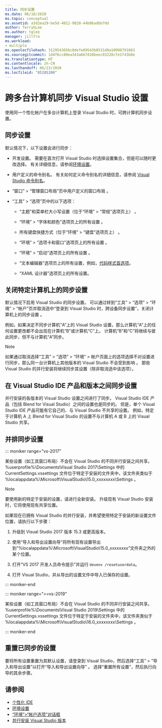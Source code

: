 ```yaml
---
title: 同步设置
ms.date: 06/18/2020
ms.topic: conceptual
ms.assetid: a3d2ea29-be5d-4012-9820-44b06adbb7dd
author: TerryGLee
ms.author: tglee
manager: jillfra
ms.workload:
- multiple
ms.openlocfilehash: 3129543656c0defe09543b8531d8a10998791083
ms.sourcegitcommit: 1d4f6cc80ea343a667d16beec03220cfe1f43b8e
ms.translationtype: HT
ms.contentlocale: zh-CN
ms.lasthandoff: 06/23/2020
ms.locfileid: "85285200"
---
```

# <a name="synchronize-visual-studio-settings-across-multiple-computers"></a>跨多台计算机同步 Visual Studio 设置

使用同一个性化帐户在多台计算机上登录 Visual Studio 时，可跨计算机同步设置。

## <a name="synchronized-settings"></a>同步设置

默认情况下，以下设置会进行同步：

- 开发设置。 需要在首次打开 Visual Studio 时选择设置集合，但是可以随时更改选择。 有关详细信息，请参阅[环境设置](../ide/environment-settings.md)。

- 用户定义的命令别名。 有关如何定义命令别名的详细信息，请参阅 [Visual Studio 命令别名](../ide/reference/visual-studio-command-aliases.md)。

- “窗口” > “管理窗口布局”页中用户定义的窗口布局 。

- “工具” > “选项”页中的以下选项：

  - “主题”和菜单栏大小写设置（位于“环境” > “常规”选项页上） 。

  - “环境” > “字体和颜色”选项页上的所有设置 。

  - 所有键盘快捷方式（位于“环境” > “键盘”选项页上） 。

  - “环境” > “选项卡和窗口”选项页上的所有设置 。

  - “环境” > “启动”选项页上的所有设置 。

  - “文本编辑器”选项页上的所有设置，例如，[代码样式首选项](code-styles-and-code-cleanup.md)。

  - “XAML 设计器”选项页上的所有设置。

## <a name="turn-off-synchronized-settings-on-a-particular-computer"></a>关闭特定计算机上的同步设置

默认情况下启用 Visual Studio 的同步设置。 可以通过转到“工具” > “选项” > “环境” > “帐户”页并取消选中“登录到 Visual Studio 时，跨设备同步设置”，关闭计算机上的同步设置    。

例如，如果决定不同步计算机“A”上的 Visual Studio 设置，那么计算机“A”上的任何设置更改都不会出现在计算机“B”或计算机“C”上。 计算机“B”和“C”将继续与彼此同步，但不与计算机“A”同步。

> [!NOTE]
> 如果通过取消选择“工具” > “选项” > “环境” > 帐户页面上的选项选择不对设置进行同步，那么同一台计算机上其他版本的 Visual Studio 不会受到影响   。 那些 Visual Studio 的并行安装将继续同步其设置（除非取消选中该选项）。

## <a name="synchronize-settings-across-visual-studio-ide-products-and-editions"></a>在 Visual Studio IDE 产品和版本之间同步设置

并行安装的各版本的 Visual Studio 设置之间进行了同步。 Visual Studio IDE 产品（包括 Blend for Visual Studio）之间的设置也是同步的。 但是，单个 Visual Studio IDE 产品可能有它自己的、与 Visual Studio 不共享的设置。 例如，特定于计算机 A 上 Blend for Visual Studio 的设置不与计算机 A 或 B 上的 Visual Studio 共享。

## <a name="side-by-side-synchronized-settings"></a>并排同步设置

::: moniker range="vs-2017"

某些设置（如工具窗口布局）不会在 Visual Studio 的不同并行安装之间共享。 %userprofile%\Documents\Visual Studio 2017\Settings 中的 CurrentSettings.vssettings 文件位于特定于安装的文件夹中，该文件夹类似于 %localappdata%\Microsoft\VisualStudio\15.0_xxxxxxxx\Settings  。

> [!NOTE]
> 要使用新的特定于安装的设置，请进行全新安装。 升级现有 Visual Studio 安装时，它将使用现有共享位置。

如果现在已拥有 Visual Studio 的并行安装，并希望使用特定于安装的新设置文件位置，请执行以下步骤：

1. 升级到 Visual Studio 2017 版本 15.3 或更高版本。

2. 使用“导入和导出设置向导”将所有现有设置导出到“%localappdata%\Microsoft\VisualStudio\15.0_xxxxxxxx”文件夹之外的某个位置。

3. 打开“VS 2017 开发人员命令提示”并运行 `devenv /resetuserdata`。

1. 打开 Visual Studio，并从导出的设置文件中导入已保存的设置。

::: moniker-end

::: moniker range=">=vs-2019"

某些设置（如工具窗口布局）不会在 Visual Studio 的不同并行安装之间共享。 %userprofile%\Documents\Visual Studio 2019\Settings 中的 CurrentSettings.vssettings 文件位于特定于安装的文件夹中，该文件夹类似于 %localappdata%\Microsoft\VisualStudio\16.0_xxxxxxxx\Settings  。

::: moniker-end

## <a name="reset-synchronized-settings"></a>重置已同步的设置

要将所有设置重置为其默认设置，请登录到 Visual Studio，然后选择“工具” > “导入和导出设置”以打开“导入和导出设置向导”  。 选择“重置所有设置”，然后执行向导的其余步骤。

## <a name="see-also"></a>请参阅

- [个性化 IDE](../ide/personalizing-the-visual-studio-ide.md)
- [环境设置](../ide/environment-settings.md)
- [“环境”>“帐户选项”对话框](reference/accounts-environment-options-dialog-box.md)
- [并行安装 Visual Studio 版本](../install/install-visual-studio-versions-side-by-side.md)
